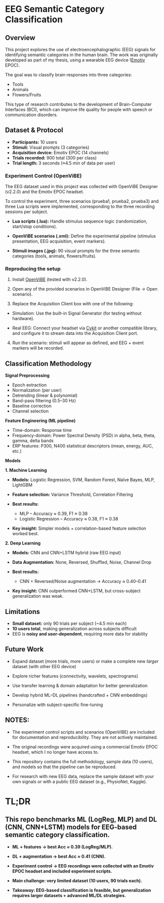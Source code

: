 # **EEG Semantic Category Classification**
## **Overview**

This project explores the use of electroencephalographic (EEG) signals for identifying semantic categories in the human brain. The work was originally developed as part of my thesis, using a wearable EEG device ([Emotiv](https://www.emotiv.com/) EPOC).

The goal was to classify brain responses into three categories:
* Tools
* Animals
* Flowers/Fruits

This type of research contributes to the development of Brain-Computer Interfaces (BCI), which can improve life quality for people with speech or communication disorders.

## **Dataset & Protocol**

* **Participants:** 10 users
* **Stimuli:** Visual prompts (3 categories)
* **Acquisition device:** Emotiv EPOC (14 channels)
* **Trials recorded:** 900 total (300 per class)
* **Trial length:** 3 seconds (≈4.5 min of data per user)

### **Experiment Control (OpenViBE)**
The EEG dataset used in this project was collected with OpenViBE Designer (v2.2.0) and the Emotiv EPOC headset.

To control the experiment, three scenarios (prueba1, prueba2, prueba3) and three Lua scripts were implemented, corresponding to the three recording sessions per subject.

* **Lua scripts (.lua):** Handle stimulus sequence logic (randomization, start/stop conditions).

* **OpenViBE scenarios (.xml):** Define the experimental pipeline (stimulus presentation, EEG acquisition, event markers).

* **Stimuli images (.jpg):** 90 visual prompts for the three semantic categories (tools, animals, flowers/fruits).

### Reproducing the setup

1. Install [OpenViBE](http://openvibe.inria.fr) (tested with v2.2.0).

2. Open any of the provided scenarios in OpenViBE Designer (File → Open scenario).

3. Replace the Acquisition Client box with one of the following:

* Simulation: Use the built-in Signal Generator (for testing without hardware).

* Real EEG: Connect your headset via [Cykit](https://github.com/CymatiCorp/CyKit) or another compatible library, and configure it to stream data into the Acquisition Client port.

4. Run the scenario: stimuli will appear as defined, and EEG + event markers will be recorded.

## **Classification Methodology**

**Signal Preprocessing**
* Epoch extraction
* Normalization (per user)
* Detrending (linear & polynomial)
* Band-pass filtering (0.5–30 Hz)
* Baseline correction
* Channel selection

**Feature Engineering (ML pipeline)**
* Time-domain: Response time
* Frequency-domain: Power Spectral Density (PSD) in alpha, beta, theta, gamma, delta bands
* ERP features: P300, N400 statistical descriptors (mean, energy, AUC, etc.)

**Models**

**1. Machine Learning**
   
  * **Models:** Logistic Regression, SVM, Random Forest, Naïve Bayes, MLP, LightGBM

  * **Feature selection:** Variance Threshold, Correlation Filtering

  * **Best results:**
    - MLP – Accuracy ≈ 0.39, F1 ≈ 0.38
    - Logistic Regression – Accuracy ≈ 0.38, F1 ≈ 0.38

  * **Key insight:** Simpler models + correlation-based feature selection worked best.

**2. Deep Learning**

  * **Models:** CNN and CNN+LSTM hybrid (raw EEG input)

  * **Data Augmentation:** None, Reversed, Shuffled, Noise, Channel Drop

  * **Best results:**
    - CNN + Reversed/Noise augmentation → Accuracy ≈ 0.40–0.41

  * **Key insight:** CNN outperformed CNN+LSTM, but cross-subject generalization was weak.

## **Limitations**

* **Small dataset:** only 90 trials per subject (~4.5 min each)
* **10 users total**, making generalization across subjects difficult
* EEG is **noisy and user-dependent**, requiring more data for stability

## **Future Work**

* Expand dataset (more trials, more users) or make a complete new *larger* dataset (with other EEG device)

* Explore richer features (connectivity, wavelets, spectrograms)

* Use transfer learning & domain adaptation for better generalization

* Develop hybrid ML–DL pipelines (handcrafted + CNN embeddings)

* Personalize with subject-specific fine-tuning

## **NOTES:**

* The experiment control scripts and scenarios (OpenViBE) are included for documentation and reproducibility. They are not actively maintained.

* The original recordings were acquired using a commercial Emotiv EPOC headset, which I no longer have access to.

* This repository contains the full methodology, sample data (10 users), and models so that the pipeline can be reproduced.

* For research with new EEG data, replace the sample dataset with your own signals or with a public EEG dataset (e.g., PhysioNet, Kaggle).

# **TL;DR**

## **This repo benchmarks ML (LogReg, MLP) and DL (CNN, CNN+LSTM) models for EEG-based semantic category classification.**

* **ML + features → best Acc ≈ 0.39 (LogReg/MLP).**

* **DL + augmentation → best Acc ≈ 0.41 (CNN).**
  
* **Experiment control → EEG recordings were collected with an Emotiv EPOC headset and included experiment scripts.**

* **Main challenge: very limited dataset (10 users, 90 trials each).**

* **Takeaway: EEG-based classification is feasible, but generalization requires larger datasets + advanced ML/DL strategies.**
